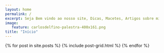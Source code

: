 ```yaml
---
layout: home
permalink: /
excerpt: Seja Bem vindo ao nosso site, Dicas, Macetes, Artigos sobre microcontroladores AVR, ARM e Arduino, Programação em Java e PHP para Web Sistem distribuidos. Consultoria em Joomla e Moodle.
image:
   feature: carlosdelfino-palestra-400x161.png
title: "Início"
---
```


<div class="tiles">
{% for post in site.posts %}
	{% include post-grid.html %}
{% endfor %}
</div>
<!-- /.tiles -->
